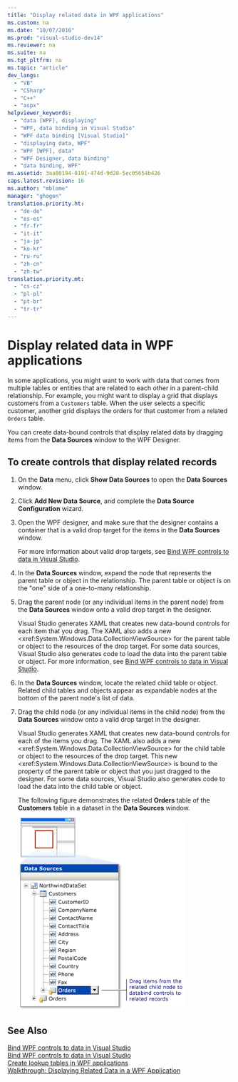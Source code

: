 ```yaml
---
title: "Display related data in WPF applications"
ms.custom: na
ms.date: "10/07/2016"
ms.prod: "visual-studio-dev14"
ms.reviewer: na
ms.suite: na
ms.tgt_pltfrm: na
ms.topic: "article"
dev_langs: 
  - "VB"
  - "CSharp"
  - "C++"
  - "aspx"
helpviewer_keywords: 
  - "data [WPF], displaying"
  - "WPF, data binding in Visual Studio"
  - "WPF data binding [Visual Studio]"
  - "displaying data, WPF"
  - "WPF [WPF], data"
  - "WPF Designer, data binding"
  - "data binding, WPF"
ms.assetid: 3aa80194-0191-474d-9d28-5ec05654b426
caps.latest.revision: 16
ms.author: "mblome"
manager: "ghogen"
translation.priority.ht: 
  - "de-de"
  - "es-es"
  - "fr-fr"
  - "it-it"
  - "ja-jp"
  - "ko-kr"
  - "ru-ru"
  - "zh-cn"
  - "zh-tw"
translation.priority.mt: 
  - "cs-cz"
  - "pl-pl"
  - "pt-br"
  - "tr-tr"
---
```

# Display related data in WPF applications
In some applications, you might want to work with data that comes from multiple tables or entities that are related to each other in a parent-child relationship. For example, you might want to display a grid that displays customers from a `Customers` table. When the user selects a specific customer, another grid displays the orders for that customer from a related `Orders` table.  
  
 You can create data-bound controls that display related data by dragging items from the **Data Sources** window to the WPF Designer.  
  
## To create controls that display related records  
  
1.  On the **Data** menu, click **Show Data Sources** to open the **Data Sources** window.  
  
2.  Click **Add New Data Source**, and complete the **Data Source Configuration** wizard.  
  
3.  Open the WPF designer, and make sure that the designer contains a container that is a valid drop target for the items in the **Data Sources** window.  
  
     For more information about valid drop targets, see [Bind WPF controls to data in Visual Studio](../VS_raddata/bind-wpf-controls-to-data-in-visual-studio1.md).  
  
4.  In the **Data Sources** window, expand the node that represents the parent table or object in the relationship. The parent table or object is on the "one" side of a one-to-many relationship.  
  
5.  Drag the parent node (or any individual items in the parent node) from the **Data Sources** window onto a valid drop target in the designer.  
  
     Visual Studio generates XAML that creates new data-bound controls for each item that you drag. The XAML also adds a new \<xref:System.Windows.Data.CollectionViewSource> for the parent table or object to the resources of the drop target. For some data sources, Visual Studio also generates code to load the data into the parent table or object. For more information, see [Bind WPF controls to data in Visual Studio](../VS_raddata/bind-wpf-controls-to-data-in-visual-studio1.md).  
  
6.  In the **Data Sources** window, locate the related child table or object. Related child tables and objects appear as expandable nodes at the bottom of the parent node's list of data.  
  
7.  Drag the child node (or any individual items in the child node) from the **Data Sources** window onto a valid drop target in the designer.  
  
     Visual Studio generates XAML that creates new data-bound controls for each of the items you drag. The XAML also adds a new \<xref:System.Windows.Data.CollectionViewSource> for the child table or object to the resources of the drop target. This new \<xref:System.Windows.Data.CollectionViewSource> is bound to the property of the parent table or object that you just dragged to the designer. For some data sources, Visual Studio also generates code to load the data into the child table or object.  
  
     The following figure demonstrates the related **Orders** table of the **Customers** table in a dataset in the **Data Sources** window.  
  
     ![Data Sources Window showing relation](../VS_raddata/media/datasources2.gif "DataSources2")  
  
## See Also  
 [Bind WPF controls to data in Visual Studio](../VS_raddata/bind-wpf-controls-to-data-in-visual-studio1.md)   
 [Bind WPF controls to data in Visual Studio](../VS_raddata/bind-wpf-controls-to-data-in-visual-studio2.md)   
 [Create lookup tables in WPF applications](../VS_raddata/create-lookup-tables-in-wpf-applications.md)   
 [Walkthrough: Displaying Related Data in a WPF Application](../VS_raddata/walkthrough--displaying-related-data-in-a-wpf-application.md)
